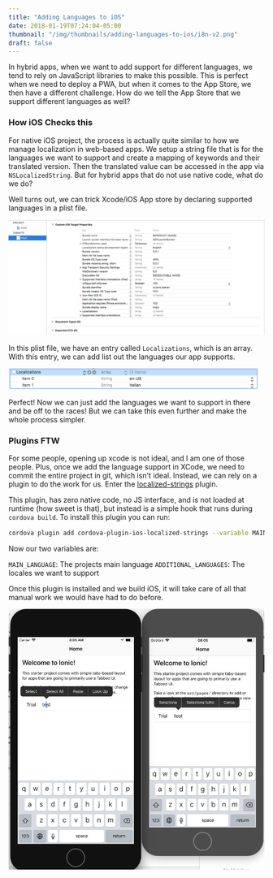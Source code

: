 ```yaml
---
title: "Adding Languages to iOS"
date: 2018-01-19T07:24:04-05:00
thumbnail: "/img/thumbnails/adding-languages-to-ios/i8n-v2.png"
draft: false
---
```


In hybrid apps, when we want to add support for different languages, we tend to rely on JavaScript libraries to make this possible. This is perfect when we need to deploy a PWA, but when it comes to the App Store, we then have a different challenge. How do we tell the App Store that we support different languages as well?


### How iOS Checks this

For native iOS project, the process is actually quite similar to how we manage localization in web-based apps. We setup a string file that is for the languages we want to support and create a mapping of keywords and their translated version. Then the translated value can be accessed in the app via `NSLocalizedString`. But for hybrid apps that do not use native code, what do we do?


Well turns out, we can trick Xcode/iOS App store by declaring supported languages in a plist file.


![Xcode screen shot showing supported languages](/img/xcode-multiple-languages.png)

In this plist file, we have an entry called `Localizations`, which is an array. With this entry, we can add list out the languages our app supports.

![screen shot with English and Italian](/img/english-and-italian.png)

Perfect! Now we can just add the languages we want to support in there and be off to the races! But we can take this even further and make the whole process simpler.


### Plugins FTW

For some people, opening up xcode is not ideal, and I am one of those people. Plus, once we add the language support in XCode, we need to commit the entire project in git, which isn't ideal. Instead, we can rely on a plugin to do the work for us. Enter the [localized-strings](https://github.com/enricodeleo/cordova-plugin-ios-localized-strings) plugin.

This plugin, has zero native code, no JS interface, and is not loaded at runtime (how sweet is that), but instead is a simple hook that runs during `cordova build`. To install this plugin you can run:


```bash
cordova plugin add cordova-plugin-ios-localized-strings --variable MAIN_LANGUAGE=English --variable ADDITIONAL_LANGUAGES=en-US,es,it
```

Now our two variables are:

`MAIN_LANGUAGE`: The projects main language
`ADDITIONAL_LANGUAGES`: The locales we want to support


Once this plugin is installed and we build iOS, it will take care of all that manual work we would have had to do before.

![screen shot of 2 iphones localized](/img/ipones-localized.png)

